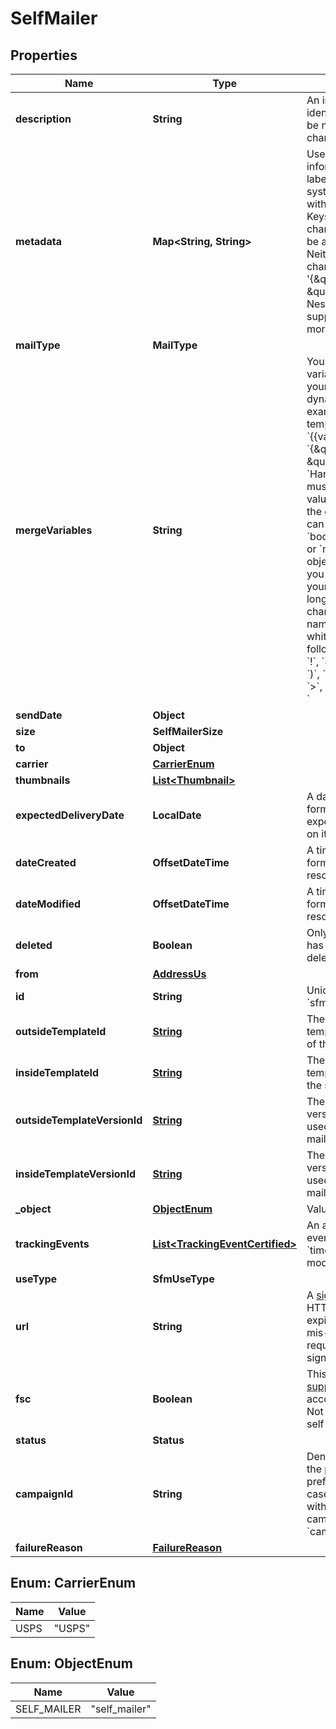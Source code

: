 

# SelfMailer


## Properties

| Name | Type | Description | Notes |
|------------ | ------------- | ------------- | -------------|
|**description** | **String** | An internal description that identifies this resource. Must be no longer than 255 characters.  |  [optional] |
|**metadata** | **Map&lt;String, String&gt;** | Use metadata to store custom information for tagging and labeling back to your internal systems. Must be an object with up to 20 key-value pairs. Keys must be at most 40 characters and values must be at most 500 characters. Neither can contain the characters &#x60;\&quot;&#x60; and &#x60;\\&#x60;. i.e. &#39;{\&quot;customer_id\&quot; : \&quot;NEWYORK2015\&quot;}&#39; Nested objects are not supported.  See [Metadata](#section/Metadata) for more information. |  [optional] |
|**mailType** | **MailType** |  |  [optional] |
|**mergeVariables** | **String** | You can input a merge variable payload object to your template to render dynamic content. For example, if you have a template like: &#x60;{{variable_name}}&#x60;, pass in &#x60;{\&quot;variable_name\&quot;: \&quot;Harry\&quot;}&#x60; to render &#x60;Harry&#x60;. &#x60;merge_variables&#x60; must be an object. Any type of value is accepted as long as the object is valid JSON; you can use &#x60;strings&#x60;, &#x60;numbers&#x60;, &#x60;booleans&#x60;, &#x60;arrays&#x60;, &#x60;objects&#x60;, or &#x60;null&#x60;. The max length of the object is 25,000 characters. If you call &#x60;JSON.stringify&#x60; on your object, it can be no longer than 25,000 characters. Your variable names cannot contain any whitespace or any of the following special characters: &#x60;!&#x60;, &#x60;\&quot;&#x60;, &#x60;#&#x60;, &#x60;%&#x60;, &#x60;&amp;&#x60;, &#x60;&#39;&#x60;, &#x60;(&#x60;, &#x60;)&#x60;, &#x60;*&#x60;, &#x60;+&#x60;, &#x60;,&#x60;, &#x60;/&#x60;, &#x60;;&#x60;, &#x60;&lt;&#x60;, &#x60;&#x3D;&#x60;, &#x60;&gt;&#x60;, &#x60;@&#x60;, &#x60;[&#x60;, &#x60;\\&#x60;, &#x60;]&#x60;, &#x60;^&#x60;, &#x60;&#x60; &#x60; &#x60;&#x60;, &#x60;{&#x60;, &#x60;|&#x60;, &#x60;}&#x60;, &#x60;~&#x60;. More instructions can be found in &lt;a href&#x3D;\&quot;https://help.lob.com/print-and-mail/designing-mail-creatives/dynamic-personalization#using-html-and-merge-variables-10\&quot; target&#x3D;\&quot;_blank\&quot;&gt;our guide to using html and merge variables&lt;/a&gt;. Depending on your &lt;a href&#x3D;\&quot;https://dashboard.lob.com/#/settings/account\&quot; target&#x3D;\&quot;_blank\&quot;&gt;Merge Variable strictness&lt;/a&gt; setting, if you define variables in your HTML but do not pass them here, you will either receive an error or the variable will render as an empty string. |  [optional] |
|**sendDate** | **Object** |  |  [optional] |
|**size** | **SelfMailerSize** |  |  [optional] |
|**to** | **Object** |  |  |
|**carrier** | [**CarrierEnum**](#CarrierEnum) |  |  |
|**thumbnails** | [**List&lt;Thumbnail&gt;**](Thumbnail.md) |  |  [optional] |
|**expectedDeliveryDate** | **LocalDate** | A date in YYYY-MM-DD format of the mailpiece&#39;s expected delivery date based on its &#x60;send_date&#x60;. |  [optional] |
|**dateCreated** | **OffsetDateTime** | A timestamp in ISO 8601 format of the date the resource was created. |  [optional] |
|**dateModified** | **OffsetDateTime** | A timestamp in ISO 8601 format of the date the resource was last modified. |  [optional] |
|**deleted** | **Boolean** | Only returned if the resource has been successfully deleted. |  [optional] |
|**from** | [**AddressUs**](AddressUs.md) |  |  [optional] |
|**id** | **String** | Unique identifier prefixed with &#x60;sfm_&#x60;. |  |
|**outsideTemplateId** | [**String**](String.md) | The unique ID of the HTML template used for the outside of the self mailer. |  [optional] |
|**insideTemplateId** | [**String**](String.md) | The unique ID of the HTML template used for the inside of the self mailer. |  [optional] |
|**outsideTemplateVersionId** | [**String**](String.md) | The unique ID of the specific version of the HTML template used for the outside of the self mailer. |  [optional] |
|**insideTemplateVersionId** | [**String**](String.md) | The unique ID of the specific version of the HTML template used for the inside of the self mailer. |  [optional] |
|**_object** | [**ObjectEnum**](#ObjectEnum) | Value is resource type. |  [optional] |
|**trackingEvents** | [**List&lt;TrackingEventCertified&gt;**](TrackingEventCertified.md) | An array of certified tracking events ordered by ascending &#x60;time&#x60;. Not populated in test mode. |  [optional] |
|**useType** | **SfmUseType** |  |  |
|**url** | **String** | A [signed link](#section/Asset-URLs) served over HTTPS. The link returned will expire in 30 days to prevent mis-sharing. Each time a GET request is initiated, a new signed URL will be generated. |  |
|**fsc** | **Boolean** | This is in beta. Contact support@lob.com or your account contact to learn more. Not available for &#x60;11x9_bifold&#x60; self-mailer size. |  [optional] |
|**status** | **Status** |  |  [optional] |
|**campaignId** | **String** | Denotes resources created by the provided campaign id, prefixed with &#x60;cmp_&#x60;. In the case of snap packs and letters with size &#x60;us_legal&#x60;, the campaign id is prefixed with &#x60;camp_&#x60; instead of &#x60;cmp_&#x60;. |  [optional] |
|**failureReason** | [**FailureReason**](FailureReason.md) |  |  [optional] |



## Enum: CarrierEnum

| Name | Value |
|---- | -----|
| USPS | &quot;USPS&quot; |



## Enum: ObjectEnum

| Name | Value |
|---- | -----|
| SELF_MAILER | &quot;self_mailer&quot; |



